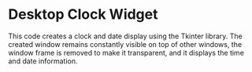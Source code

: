 # Desktop Clock Widget
 This code creates a clock and date display using the Tkinter library. The created window remains constantly visible on top of other windows, the window frame is removed to make it transparent, and it displays the time and date information.
